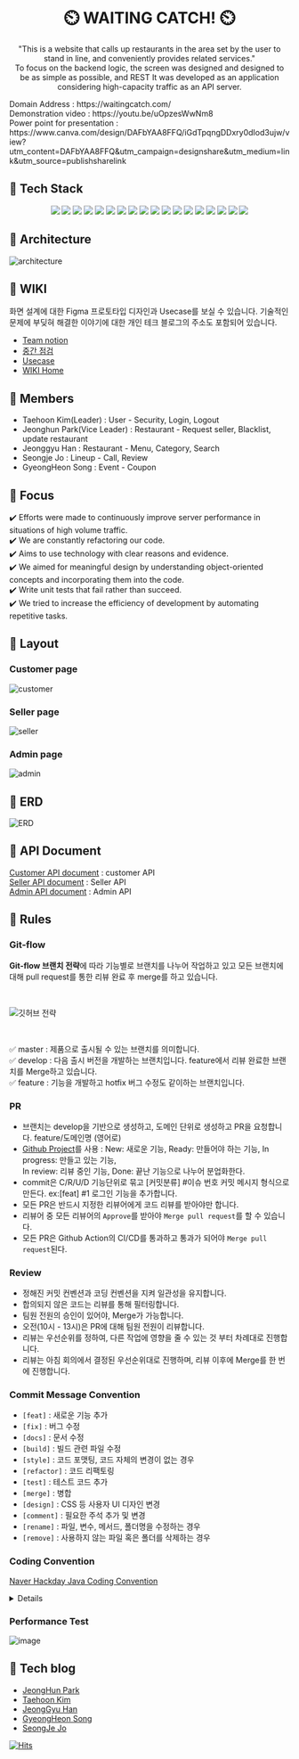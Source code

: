 <h1 align="center" >
 ⏲️ WAITING CATCH! ⏲️
</h1>
<p align="center">
"This is a website that calls up restaurants in the area set by the user to stand in line, and conveniently provides related services."<br> To focus on the backend logic, the screen was designed and designed to be as simple as possible, and REST It was developed as an application considering high-capacity traffic as an API server.</p>
<div> Domain Address : https://waitingcatch.com/</div>
<div> Demonstration video : https://youtu.be/uOpzesWwNm8</div>
<div> Power point for presentation : https://www.canva.com/design/DAFbYAA8FFQ/iGdTpqngDDxry0dIod3ujw/view?utm_content=DAFbYAA8FFQ&utm_campaign=designshare&utm_medium=link&utm_source=publishsharelink
<br>

## :rocket: Tech Stack <br>

<div align=center>
 <img src="https://img.shields.io/badge/spring-6DB33F?style=for-the-badge&logo=spring&logoColor=white">
 <img src="https://img.shields.io/badge/Java-007396?style=for-the-badge&logo=openjdk&logoColor=white">
 <img src="https://img.shields.io/badge/Gradle-02303A?style=for-the-badge&logo=gradle&logoColor=white">
 <img src="https://img.shields.io/badge/spring boot-6DB33F?style=for-the-badge&logo=springboot&logoColor=white">
 <img src="https://img.shields.io/badge/Spring_Security-6DB33F?style=for-the-badge&logo=Spring-Security&logoColor=white">
 <img src="https://img.shields.io/badge/Mysql-4479A1?style=for-the-badge&logo=mysql&logoColor=white">
 <img src="https://img.shields.io/badge/Redis-DC382D?style=for-the-badge&logo=redis&logoColor=white">
 <img src="https://img.shields.io/badge/Hibernate-59666C?style=for-the-badge&logo=Hibernate&logoColor=white">
 <img src="https://img.shields.io/badge/Google API-4285F4?style=for-the-badge&logo=google&logoColor=white">
 <img src="https://img.shields.io/badge/Naver API-03C75A?style=for-the-badge&logo=naver&logoColor=white">
 <img src="https://img.shields.io/badge/KAKAO API-FFCD00?style=for-the-badge&logo=kakao&logoColor=white">
 <img src="https://img.shields.io/badge/Thymeleaf-005F0F?style=for-the-badge&logo=Thymeleaf&logoColor=white">
 <img src="https://img.shields.io/badge/AWS EC2-FF9900?style=for-the-badge&logo=amazon-ec2&logoColor=white">
 <img src="https://img.shields.io/badge/AWS S3-569A31?style=for-the-badge&logo=amazon-s3&logoColor=white">
 <img src="https://img.shields.io/badge/nGrinder-F79A10?style=for-the-badge&logo=naver&logoColor=white">
 <img src="https://img.shields.io/badge/IntelliJ-000000?style=for-the-badge&logo=intellij-idea&logoColor=white">
 <img src="https://img.shields.io/badge/Github-181717?style=for-the-badge&logo=github&logoColor=white">
 <img src="https://img.shields.io/badge/postman-FF6C37?style=for-the-badge&logo=postman&logoColor=white">
</div>

## :rocket: Architecture

![architecture](https://user-images.githubusercontent.com/117354616/223635129-335aeed8-3ecf-4350-b3fb-fe70b554229a.png)

## :rocket: WIKI

화면 설계에 대한 Figma 프로토타입 디자인과 Usecase를 보실 수 있습니다. 기술적인 문제에 부딪혀 해결한 이야기에 대한 개인 테크 블로그의 주소도 포함되어 있습니다.

- [Team notion](https://www.notion.so/S-A-e0603e170f0f4a9da949ad475682a2d9)
- [중간 점검](https://www.notion.so/cde90590bd314d06ab48bcee39b53d19)
- [Usecase](https://github.com/mitoconcrete/waiting-catch-project/wiki/Use-Case)
- [WIKI Home](https://github.com/mitoconcrete/waiting-catch-project/wiki)

## 👥 Members
- Taehoon Kim(Leader) : User - Security, Login, Logout<br>
- Jeonghun Park(Vice Leader) : Restaurant - Request seller, Blacklist, update restaurant<br>
- Jeonggyu Han : Restaurant - Menu, Category, Search<br>
- Seongje Jo : Lineup - Call, Review<br>
- GyeongHeon Song : Event - Coupon<br>

## :rocket: Focus

:heavy_check_mark: Efforts were made to continuously improve server performance in situations of high volume traffic.    
:heavy_check_mark: We are constantly refactoring our code.      
:heavy_check_mark: Aims to use technology with clear reasons and evidence.    
:heavy_check_mark: We aimed for meaningful design by understanding object-oriented concepts and incorporating them into the code.    
:heavy_check_mark: Write unit tests that fail rather than succeed.    
:heavy_check_mark: We tried to increase the efficiency of development by automating repetitive tasks.

## :rocket: Layout

### Customer page

![customer](https://user-images.githubusercontent.com/83831110/220533919-bda97501-0330-4db4-a49e-16511947230c.png)

### Seller page<br>

![seller](https://user-images.githubusercontent.com/83831110/220533662-5c232a94-2fc2-4dc3-9587-2d2c88c4694e.JPG)

### Admin page<br>

![admin](https://user-images.githubusercontent.com/83831110/220535096-f96b90c8-b67e-441e-b53a-c779b6d5c343.JPG)

## :rocket: ERD
![ERD](https://user-images.githubusercontent.com/117354616/223995399-17b3c6ed-d2a5-45c3-92df-6f2a3a8c3c0d.png)

## :rocket: API Document

[Customer API document](https://docs.google.com/spreadsheets/d/1Hhjp6eKlJxv6ZLsFz1xe50t-xMe478o5_Je7RIvn1YA/edit#gid=0) : customer API<br>
[Seller API document](https://docs.google.com/spreadsheets/d/1Hhjp6eKlJxv6ZLsFz1xe50t-xMe478o5_Je7RIvn1YA/edit#gid=787721886) :
Seller API<br>
[Admin API document](https://docs.google.com/spreadsheets/d/1Hhjp6eKlJxv6ZLsFz1xe50t-xMe478o5_Je7RIvn1YA/edit#gid=1180646390) :
Admin API<br>

## :rocket: Rules

### Git-flow

**Git-flow 브랜치 전략**에 따라 기능별로 브랜치를 나누어 작업하고 있고
모든 브랜치에 대해 pull request를 통한 리뷰 완료 후 merge를 하고 있습니다.

<br>

![깃허브 전략](https://user-images.githubusercontent.com/83831110/220528904-f3387e71-30cc-437e-8e9c-5ce8576112ea.svg)

<br>

:white_check_mark: master : 제품으로 출시될 수 있는 브랜치를 의미합니다.     
:white_check_mark: develop : 다음 출시 버전을 개발하는 브랜치입니다. feature에서 리뷰 완료한 브랜치를 Merge하고 있습니다.    
:white_check_mark: feature : 기능을 개발하고 hotfix 버그 수정도 같이하는 브랜치입니다.

### PR

- 브랜치는 develop을 기반으로 생성하고, 도메인 단위로 생성하고 PR을 요청합니다. feature/도메인명 (영어로)<br>
- [Github Project](https://github.com/users/mitoconcrete/projects/6/views/1)를 사용 : New: 새로운 기능, Ready: 만들어야 하는 기능, In
  progress: 만들고 있는 기능,<br> In review: 리뷰 중인 기능, Done: 끝난 기능으로 나누어 분업화한다.
- commit은 C/R/U/D 기능단위로 묶고 [커밋분류] #이슈 번호 커밋 메시지 형식으로 만든다. ex:[feat] #1 로그인 기능을 추가합니다.
- 모든 PR은 반드시 지정한 리뷰어에게 코드 리뷰를 받아야만 합니다.
- 리뷰어 중 모든 리뷰어의  `Approve`를 받아야 `Merge pull request`를 할 수 있습니다.
- 모든 PR은 Github Action의 CI/CD를 통과하고 통과가 되어야 `Merge pull request`된다.

### Review

- 정해진 커밋 컨벤션과 코딩 컨벤션을 지켜 일관성을 유지합니다.
- 합의되지 않은 코드는 리뷰를 통해 필터링합니다. 
- 팀원 전원의 승인이 있어야, Merge가 가능합니다.
- 오전(10시 - 13시)은 PR에 대해 팀원 전원이 리뷰합니다.
- 리뷰는 우선순위를 정하여, 다른 작업에 영향을 줄 수 있는 것 부터 차례대로 진행합니다.
- 리뷰는 아침 회의에서 결정된 우선순위대로 진행하며, 리뷰 이후에 Merge를 한 번에 진행합니다.

### Commit Message Convention

- `[feat]` : 새로운 기능 추가
- `[fix]` : 버그 수정
- `[docs]` : 문서 수정
- `[build]` : 빌드 관련 파일 수정
- `[style]` : 코드 포맷팅, 코드 자체의 변경이 없는 경우
- `[refactor]` : 코드 리팩토링
- `[test]` : 테스트 코드 추가
- `[merge]`  : 병합
- `[design]` : CSS 등 사용자 UI 디자인 변경
- `[comment]` : 필요한 주석 추가 및 변경
- `[rename]` : 파일, 변수, 메서드, 폴더명을 수정하는 경우
- `[remove]` : 사용하지 않는 파일 혹은 폴더를 삭제하는 경우

</div>

### Coding Convention
[Naver Hackday Java Coding Convention](https://naver.github.io/hackday-conventions-java)
<details>
<summary>Details</summary>
<div markdown="1">    

- 주석은 한 줄로 정리 가능하다면 `//`를 사용하고 엔터를 통해 줄이 넘어가야 하는 경우 `/**/`를 사용한다.
- Service 는 인터페이스를 사용한다.
- Service 인자로 받는 것은 DTO 여야하고, 때려죽어도 바뀔 일이 없는 값은 컨트롤러 DTO를 그대로 가져와서 사용한다.
- DTO는 매개변수의 숫자와 관계없이 생성하여 전달합니다. 
- DTO는 매개변수 2개 이상일 경우에만 생성하여 사용한다.
- 단, InternalService는 DTO를 사용하지 않는다.
- 메서드 명은 `동사 + 명사`의 조합으로 사용한다.
- DTO 네이밍은 메서드 네이밍 + 레이어네임(Service, Controller) + Response/Request 로 한다.(DTO 뺀다)
  - ex) `XxxControllerRequest, XxxServiceResponse, XxxServiceRequest`
- 본인이 생각했을 때 바뀔 일이 없는 것은 레이어 네임을 제외한다.
  - ex) `XxxRequest, XxxResponse`
- 서비스 레이어 내부에서 사용할 엔티티를 return 하는 메서드를 서비스 내에 _로 정의하여 사용한다.
  - ex) _getUser, _getReservation → Entity를 반환
  - ex) getUser, getReservation → Dto를 반환
- 하나의 매개변수가 선언되어 있는 경우 : get, create, update, delete + by + 매개변수 명
- 2개 이상 복수의 매개변수가 선언되어 있는 경우 :  get, create, update, delete + 전달되는 매개변수를 한 단어로 축약하여 사용한다.
- 복수 변수명 : ~s(o), ~List(x)

</div>
</details>

### Performance Test

![image](https://user-images.githubusercontent.com/83831110/225832810-57e22f13-0ad1-47c0-9387-8b4ef50bcaad.png)

## :rocket: Tech blog

- [JeongHun Park](https://velog.io/@dudaksdk3214)
- [Taehoon Kim](https://mitoconcrete.github.io)
- [JeongGyu Han](https://jk891113.tistory.com/)
- [GyeongHeon Song](https://velog.io/@rianbowgift)
- [SeongJe Jo](https://velog.io/@sj_)

[![Hits](https://hits.seeyoufarm.com/api/count/incr/badge.svg?url=https%3A%2F%2Fgithub.com%2Ff-lab-edu%2Fevent-recommender-festa&count_bg=%2379C83D&title_bg=%23555555&icon=&icon_color=%23E7E7E7&title=hits&edge_flat=false)](https://hits.seeyoufarm.com)


